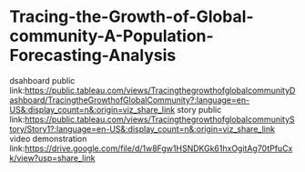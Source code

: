 # Tracing-the-Growth-of-Global-community-A-Population-Forecasting-Analysis
dsahboard public link:https://public.tableau.com/views/TracingthegrowthofglobalcommunityDashboard/TracingtheGrowthofGlobalCommunity?:language=en-US&:display_count=n&:origin=viz_share_link
story public link:https://public.tableau.com/views/TracingthegrowthofglobalcommunityStory/Story1?:language=en-US&:display_count=n&:origin=viz_share_link
video demonstration link:https://drive.google.com/file/d/1w8Fgw1HSNDKGk61hxOgitAg70tPfuCxk/view?usp=share_link
